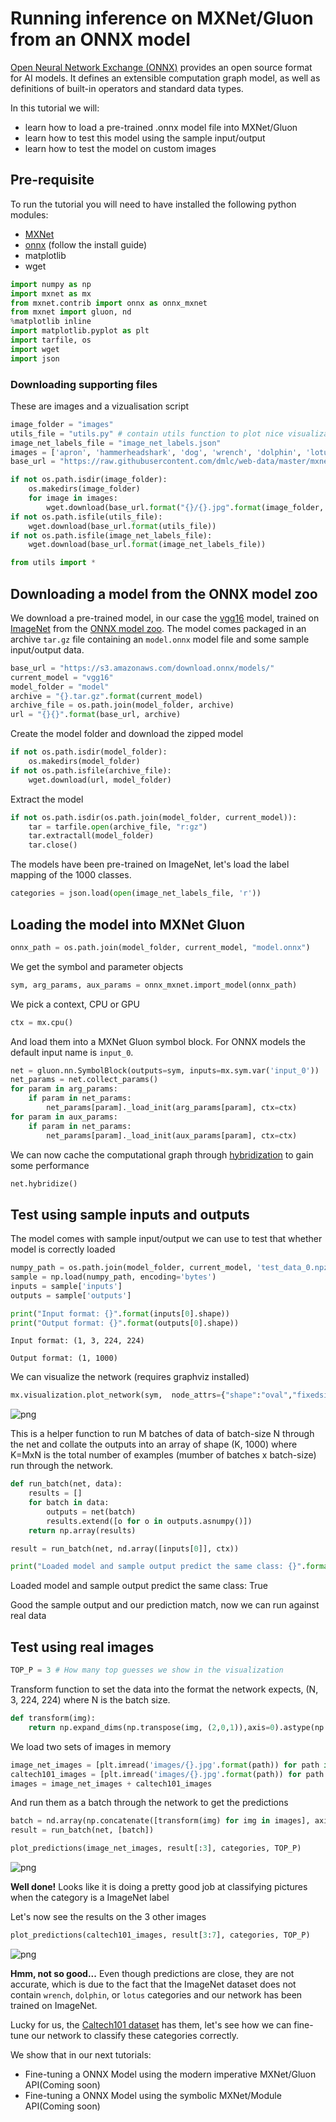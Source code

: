 
# Running inference on MXNet/Gluon from an ONNX model

[Open Neural Network Exchange (ONNX)](https://github.com/onnx/onnx) provides an open source format for AI models. It defines an extensible computation graph model, as well as definitions of built-in operators and standard data types.

In this tutorial we will:
    
- learn how to load a pre-trained .onnx model file into MXNet/Gluon
- learn how to test this model using the sample input/output
- learn how to test the model on custom images

## Pre-requisite

To run the tutorial you will need to have installed the following python modules:
- [MXNet](http://mxnet.incubator.apache.org/install/index.html)
- [onnx](https://github.com/onnx/onnx) (follow the install guide)
- matplotlib
- wget


```python
import numpy as np
import mxnet as mx
from mxnet.contrib import onnx as onnx_mxnet
from mxnet import gluon, nd
%matplotlib inline
import matplotlib.pyplot as plt
import tarfile, os
import wget
import json
```

### Downloading supporting files
These are images and a vizualisation script


```python
image_folder = "images"
utils_file = "utils.py" # contain utils function to plot nice visualization
image_net_labels_file = "image_net_labels.json"
images = ['apron', 'hammerheadshark', 'dog', 'wrench', 'dolphin', 'lotus']
base_url = "https://raw.githubusercontent.com/dmlc/web-data/master/mxnet/doc/tutorials/onnx/{}?raw=true"

if not os.path.isdir(image_folder):
    os.makedirs(image_folder)
    for image in images:
        wget.download(base_url.format("{}/{}.jpg".format(image_folder, image)), image_folder)
if not os.path.isfile(utils_file):
    wget.download(base_url.format(utils_file))       
if not os.path.isfile(image_net_labels_file):
    wget.download(base_url.format(image_net_labels_file))  
```


```python
from utils import *
```

## Downloading a model from the ONNX model zoo

We download a pre-trained model, in our case the [vgg16](https://arxiv.org/abs/1409.1556) model, trained on [ImageNet](http://www.image-net.org/) from the [ONNX model zoo](https://github.com/onnx/models). The model comes packaged in an archive `tar.gz` file containing an `model.onnx` model file and some sample input/output data.


```python
base_url = "https://s3.amazonaws.com/download.onnx/models/" 
current_model = "vgg16"
model_folder = "model"
archive = "{}.tar.gz".format(current_model)
archive_file = os.path.join(model_folder, archive)
url = "{}{}".format(base_url, archive)
```

Create the model folder and download the zipped model


```python
if not os.path.isdir(model_folder):
    os.makedirs(model_folder)
if not os.path.isfile(archive_file):  
    wget.download(url, model_folder)
```

Extract the model


```python
if not os.path.isdir(os.path.join(model_folder, current_model)):
    tar = tarfile.open(archive_file, "r:gz")
    tar.extractall(model_folder)
    tar.close()
```

The models have been pre-trained on ImageNet, let's load the label mapping of the 1000 classes.


```python
categories = json.load(open(image_net_labels_file, 'r'))
```

## Loading the model into MXNet Gluon


```python
onnx_path = os.path.join(model_folder, current_model, "model.onnx")
```

We get the symbol and parameter objects


```python
sym, arg_params, aux_params = onnx_mxnet.import_model(onnx_path)
```

We pick a context, CPU or GPU


```python
ctx = mx.cpu()
```

And load them into a MXNet Gluon symbol block. For ONNX models the default input name is `input_0`.


```python
net = gluon.nn.SymbolBlock(outputs=sym, inputs=mx.sym.var('input_0'))
net_params = net.collect_params()
for param in arg_params:
    if param in net_params:
        net_params[param]._load_init(arg_params[param], ctx=ctx)
for param in aux_params:
    if param in net_params:
        net_params[param]._load_init(aux_params[param], ctx=ctx)
```

We can now cache the computational graph through [hybridization](https://mxnet.incubator.apache.org/tutorials/gluon/hybrid.html) to gain some performance



```python
net.hybridize()
```

## Test using sample inputs and outputs
The model comes with sample input/output we can use to test that whether model is correctly loaded


```python
numpy_path = os.path.join(model_folder, current_model, 'test_data_0.npz')
sample = np.load(numpy_path, encoding='bytes')
inputs = sample['inputs']
outputs = sample['outputs']
```


```python
print("Input format: {}".format(inputs[0].shape))
print("Output format: {}".format(outputs[0].shape))
```

`Input format: (1, 3, 224, 224)` <!--notebook-skip-line-->


`Output format: (1, 1000)` <!--notebook-skip-line-->
    


We can visualize the network (requires graphviz installed)


```python
mx.visualization.plot_network(sym,  node_attrs={"shape":"oval","fixedsize":"false"})
```




![png](https://raw.githubusercontent.com/dmlc/web-data/master/mxnet/doc/tutorials/onnx/network.png?raw=true)<!--notebook-skip-line-->



This is a helper function to run M batches of data of batch-size N through the net and collate the outputs into an array of shape (K, 1000) where K=MxN is the total number of examples (mumber of batches x batch-size) run through the network.


```python
def run_batch(net, data):
    results = []
    for batch in data:
        outputs = net(batch)
        results.extend([o for o in outputs.asnumpy()])
    return np.array(results)
```


```python
result = run_batch(net, nd.array([inputs[0]], ctx))
```


```python
print("Loaded model and sample output predict the same class: {}".format(np.argmax(result) == np.argmax(outputs[0])))
```

Loaded model and sample output predict the same class: True <!--notebook-skip-line-->


Good the sample output and our prediction match, now we can run against real data

## Test using real images


```python
TOP_P = 3 # How many top guesses we show in the visualization
```


Transform function to set the data into the format the network expects, (N, 3, 224, 224) where N is the batch size.


```python
def transform(img):
    return np.expand_dims(np.transpose(img, (2,0,1)),axis=0).astype(np.float32)
```


We load two sets of images in memory


```python
image_net_images = [plt.imread('images/{}.jpg'.format(path)) for path in ['apron', 'hammerheadshark','dog']]
caltech101_images = [plt.imread('images/{}.jpg'.format(path)) for path in ['wrench', 'dolphin','lotus']]
images = image_net_images + caltech101_images
```

And run them as a batch through the network to get the predictions

```python
batch = nd.array(np.concatenate([transform(img) for img in images], axis=0), ctx=ctx)
result = run_batch(net, [batch])
```


```python
plot_predictions(image_net_images, result[:3], categories, TOP_P)
```


![png](https://raw.githubusercontent.com/dmlc/web-data/master/mxnet/doc/tutorials/onnx/imagenet.png?raw=true)<!--notebook-skip-line-->


**Well done!** Looks like it is doing a pretty good job at classifying pictures when the category is a ImageNet label

Let's now see the results on the 3 other images


```python
plot_predictions(caltech101_images, result[3:7], categories, TOP_P)
```


![png](https://raw.githubusercontent.com/dmlc/web-data/master/mxnet/doc/tutorials/onnx/caltech101.png?raw=true)<!--notebook-skip-line-->


**Hmm, not so good...**  Even though predictions are close, they are not accurate, which is due to the fact that the ImageNet dataset does not contain `wrench`, `dolphin`, or `lotus` categories and our network has been trained on ImageNet.

Lucky for us, the [Caltech101 dataset](http://www.vision.caltech.edu/Image_Datasets/Caltech101/) has them, let's see how we can fine-tune our network to classify these categories correctly.

We show that in our next tutorials:

- Fine-tuning a ONNX Model using the modern imperative MXNet/Gluon API(Coming soon)
- Fine-tuning a ONNX Model using the symbolic MXNet/Module API(Coming soon)
    
<!-- INSERT SOURCE DOWNLOAD BUTTONS -->
